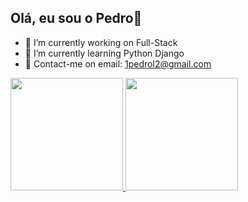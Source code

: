 ## Olá, eu sou o Pedro👋

- 🔭 I’m currently working on Full-Stack
- 🌱 I’m currently learning Python Django
- 💬 Contact-me on email: 1pedrol2@gmail.com

<div>
  <a href= "https://beacons.ai/limapedro">
  <img height="180em" src= "https://github-readme-stats.vercel.app/api?username=limapedro77&show_icons=true&theme=dark">
  <img height="180em" src= "https://github-readme-stats.vercel.app/api/top-langs/?username=limapedro77&theme=dark">
</div>
  
  ##
 
<div> 
  
</div>
